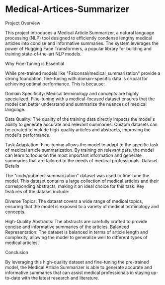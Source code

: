 # Medical-Artices-Summarizer
Project Overview

This project introduces a Medical Article Summarizer, a natural language processing (NLP) tool designed to efficiently condense lengthy medical articles into concise and informative summaries. The system leverages the power of Hugging Face Transformers, a popular library for building and training state-of-the-art NLP models.

Why Fine-Tuning is Essential

While pre-trained models like "Falconsai/medical_summarization" provide a strong foundation, fine-tuning with domain-specific data is crucial for achieving optimal performance. This is because:

Domain Specificity: Medical terminology and concepts are highly specialized. Fine-tuning with a medical-focused dataset ensures that the model can better understand and summarize the nuances of medical language.

Data Quality: The quality of the training data directly impacts the model's ability to generate accurate and relevant summaries. Custom datasets can be curated to include high-quality articles and abstracts, improving the model's performance.

Task Adaptation: Fine-tuning allows the model to adapt to the specific task of medical article summarization. By training on relevant data, the model can learn to focus on the most important information and generate summaries that are tailored to the needs of medical professionals.
Dataset Details

The "ccdv/pubmed-summarization" dataset was used to fine-tune the model. This dataset contains a large collection of medical articles and their corresponding abstracts, making it an ideal choice for this task. Key features of the dataset include:

Diverse Topics: The dataset covers a wide range of medical topics, ensuring that the model is exposed to a variety of medical terminology and concepts.

High-Quality Abstracts: The abstracts are carefully crafted to provide concise and informative summaries of the articles.
Balanced Representation: The dataset is balanced in terms of article length and complexity, allowing the model to generalize well to different types of medical articles.

Conclusion

By leveraging this high-quality dataset and fine-tuning the pre-trained model, the Medical Article Summarizer is able to generate accurate and informative summaries that can assist medical professionals in staying up-to-date with the latest research and literature.
